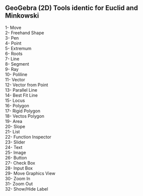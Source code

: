 ## GeoGebra (2D) Tools identic for Euclid and Minkowski
1-  Move<br>
2-  Freehand Shape<br>
3-  Pen<br>
4-  Point<br>
5-  Extremum<br>
6-  Roots<br>
7-  Line<br>
8-  Segment<br>
9-  Ray<br>
10- Poliline<br>
11- Vector<br>
12- Vector from Point<br>
13- Parallel Line<br>
14- Best Fit Line<br>
15- Locus<br>
16- Polygon<br>
17- Rigid Polygon<br>
18- Vectos Polygon<br>
19- Area<br>
20- Slope<br>
21- List<br>
22- Function Inspector<br>
23- Slider<br>
24- Text<br>
25- Image<br>
26- Button<br>
27- Check Box<br>
28- Input Box<br>
29- Move Graphics View<br>
30- Zoom In<br>
31- Zoom Out<br>
32- Show/Hide Label<br>
